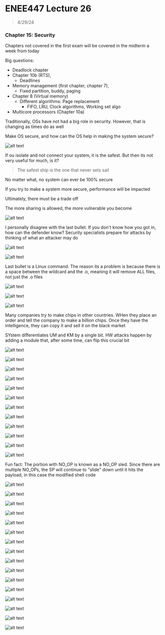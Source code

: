 # ENEE447 Lecture 26 

> 4/29/24

### Chapter 15: Security  

Chapters not covered in the first exam will be covered in the midterm a week from today  

Big questions: 
* Deadlock chapter
* Chapter 10b (RTS), 
    * Deadlines
* Memory management (first chapter, chapter 7),  
    * Fixed partition, buddy, paging
* Chapter 8 (Virtual memory) 
    * Different algorithms: Page replacement
        * FIFO, LRU, Clock algorithms, Working set algo  
* Multicore processors (Chapter 10a)  

Traditionally, OSs have not had a big role in security. However, that is changing as times do as well  

Make OS secure, and how can the OS help in making the system secure?  

![alt text](image.png)  

If ou isolate and not connect your system, it is the safest. But then its not very useful for much, is it?  

> The safest ship is the one that never sets sail

No matter what, no system can ever be 100% secure  

If you try to make a system more secure, performance will be impacted  

Ultimately, there must be a trade off  

The more sharing is allowed, the more vulnerable you become  

![alt text](image-1.png)  

I personally disagree with the last bullet. If you don't know how you got in, how can the defender know? Security specialists prepare for attacks by thinking of what an attacker may do  

![alt text](image-2.png)  

![alt text](image-3.png)  

Last bullet is a Linux command. The reason its a problem is because there is a space between the wildcard and the .o, meaning it will remove ALL files, not just the .o files  

![alt text](image-4.png)

![alt text](image-5.png)  

![alt text](image-6.png)  

Many companies try to make chips in other countries. WHen they place an order and tell the company to make a billion chips. Once they have the intelligence, they can copy it and sell it on the black market  

SYstem differentiates UM and KM by a single bit. HW attacks happen by adding a module that, after some time, can flip this crucial bit  

![alt text](image-7.png)  

![alt text](image-8.png)  

![alt text](image-9.png)  

![alt text](image-10.png)  

![alt text](image-11.png)  

![alt text](image-12.png)  

![alt text](image-13.png)  

![alt text](image-14.png)  

![alt text](image-15.png)  

![alt text](image-16.png)  

![alt text](image-17.png)  

![alt text](image-18.png)  

Fun fact: The portion with NO_OP is known as a NO_OP sled. Since there are multiple NO_OPs, the SP will continue to "slide" down until it hits the payload, in this case the modified shell code  

![alt text](image-19.png)  

![alt text](image-20.png)  

![alt text](image-21.png)  

![alt text](image-22.png)  

![alt text](image-23.png)  

![alt text](image-24.png)  

![alt text](image-25.png)  

![alt text](image-26.png)  

![alt text](image-27.png)  

![alt text](image-28.png)  

![alt text](image-29.png)  

![alt text](image-30.png)  

![alt text](image-31.png)  

![alt text](image-32.png)  

![alt text](image-33.png)  

![alt text](image-34.png)  

